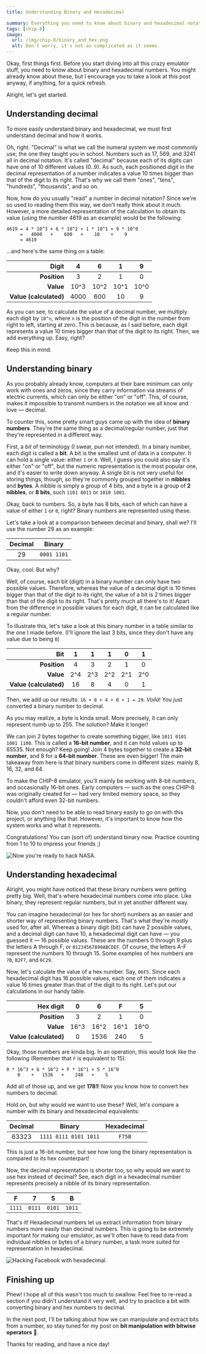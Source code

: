 ```yaml
---
title: Understanding Binary and Hexadecimal

summary: Everything you need to know about binary and hexadecimal notation.
tags: [chip-8]
image:
  url: /img/chip-8/binary_and_hex.png
  alt: Don't worry, it's not as complicated as it seems.
---
```


Okay, first things first. Before you start diving into all this crazy emulator stuff, you need to know about binary and hexadecimal numbers. You might already know about these, but I encourage you to take a look at this post anyway, if anything, for a quick refresh.

Alright, let's get started.

## Understanding decimal

To more easily understand binary and hexadecimal, we must first understand decimal and how it works.

Oh, right. "Decimal" is what we call the numeral system we most commonly use; the one they taught you in school. Numbers such as 17, 569, and 3241 all in decimal notation. It's called "decimal" because each of its digits can have one of 10 different values (0..9). As such, each positioned digit in the decimal representation of a number indicates a value 10 times bigger than that of the digit to its right. That's why we call them "ones", "tens", "hundreds", "thousands", and so on.

Now, how do you usually "read" a number in decimal notation? Since we're so used to reading them this way, we don't really think about it much. However, a more detailed representation of the calculation to obtain its value (using the number 4619 as an example) would be the following:

```text
4619 = 4 * 10^3 + 6 * 10^2 + 1 * 10^1 + 9 * 10^0
     =   4000   +    600   +    10    +    9
     = 4619
```

...and here's the same thing on a table:

|              **Digit** |  4   |  6   |  1   |  9   |
| ---------------------: | :--: | :--: | :--: | :--: |
|           **Position** |  3   |  2   |  1   |  0   |
|              **Value** | 10^3 | 10^2 | 10^1 | 10^0 |
| **Value (calculated)** | 4000 | 600  |  10  |  9   |

As you can see, to calculate the value of a decimal number, we multiply each digit by `10^n`, where `n` is the position of the digit in the number from right to left, starting at zero. This is because, as I said before, each digit represents a value 10 times bigger than that of the digit to its right. Then, we add everything up. Easy, right?

Keep this in mind.

## Understanding binary

As you probably already know, computers at their bare minimum can only work with ones and zeros, since they carry information via streams of electric currents, which can only be either "on" or "off". This, of course, makes it impossible to transmit numbers in the notation we all know and love — decimal.

To counter this, some pretty smart guys came up with the idea of **binary numbers**. They're the same thing as a decimal/regular number, just that they're represented in a different way.

First, a _bit_ of terminology (I swear, pun not intended). In a binary number, each digit is called a **bit**. A bit is the smallest unit of data in a computer. It can hold a single value: either `1` or `0`. Well, I guess you could also say it's either "on" or "off", but the numeric representation is the most popular one, and it's easier to write down anyway. A single bit is not very useful for storing things, though, so they're commonly grouped together in **nibbles** and **bytes**. A nibble is simply a group of 4 bits, and a byte is a group of **2 nibbles**, or **8 bits**, such `1101 0011` or `1010 1001`.

Okay, back to numbers. So, a byte has 8 bits, each of which can have a value of either `1` or `0`, right? Binary numbers are represented using these.

Let's take a look at a comparison between decimal and binary, shall we? I'll use the number 29 as an example:

| Decimal |   Binary    |
| :-----: | :---------: |
|   29    | `0001 1101` |

Okay, cool. But why?

Well, of course, each bit (digit) in a binary number can only have two possible values. Therefore, whereas the value of a decimal digit is 10 times bigger than that of the digit to its right, the value of a bit is 2 times bigger than that of the digit to its right. That's pretty much all there's to it! Apart from the difference in possible values for each digit, it can be calculated like a regular number.

To illustrate this, let's take a look at this binary number in a table similar to the one I made before. (I'll ignore the last 3 bits, since they don't have any value due to being `0`)

|                **Bit** |  1  |  1  |  1  |  0  |  1  |
| ---------------------: | :-: | :-: | :-: | :-: | :-: |
|           **Position** |  4  |  3  |  2  |  1  |  0  |
|              **Value** | 2^4 | 2^3 | 2^2 | 2^1 | 2^0 |
| **Value (calculated)** | 16  |  8  |  4  |  0  |  1  |

Then, we add up our results: `16 + 8 + 4 + 0 + 1 = 29`. _Voilá_! You just converted a binary number to decimal.

As you may realize, a byte is kinda small. More precisely, it can only represent numb up to 255. The solution? Make it longer!

We can join 2 bytes together to create something bigger, like `1011 0101 1001 1100`. This is called a **16-bit number**, and it can hold values up to 65535. Not enough? Keep going! Join 4 bytes together to create a **32-bit number**, and 8 for a **64-bit number**. These are even bigger! The main takeaway from here is that binary numbers come in different sizes: mainly 8, 16, 32, and 64.

To make the CHIP-8 emulator, you'll mainly be working with 8-bit numbers, and occasionally 16-bit ones. Early computers — such as the ones CHIP-8 was originally created for — had very limited memory space, so they couldn't afford even 32-bit numbers.

Now, you don't need to be able to read binary easily to go on with this project, or anything like that. However, it's important to know how the system works and what it represents.

Congratulations! You can (sort of) understand binary now. Practice counting from 1 to 10 to impress your friends ;)

![Now you're ready to hack NASA.](/img/joke_hacker.gif)

## Understanding hexadecimal

Alright, you might have noticed that these binary numbers were getting pretty big. Well, that's where hexadecimal numbers come into place. Like binary, they represent regular numbers, but in yet another different way.

You can imagine hexadecimal (or hex for short) numbers as an easier and shorter way of representing binary numbers. That's what they're mostly used for, after all. Whereas a binary digit (bit) can have 2 possible values, and a decimal digit can have 10, a hexadecimal digit can have — you guessed it — 16 possible values. These are the numbers 0 through 9 plus the letters A through F, or `01234567890ABCDEF`. Of course, the letters A-F represent the numbers 10 through 15. Some examples of hex numbers are `7B`, `B2F7`, and `6C29`.

Now, let's calculate the value of a hex number. Say, `06F5`. Since each hexadecimal digit has 16 possible values, each one of them indicates a value 16 times greater than that of the digit to its right. Let's put our calculations in our handy table.

|          **Hex digit** |  0   |  6   |  F   |  5   |
| ---------------------: | :--: | :--: | :--: | :--: |
|           **Position** |  3   |  2   |  1   |  0   |
|              **Value** | 16^3 | 16^2 | 16^1 | 16^0 |
| **Value (calculated)** |  0   | 1536 | 240  |  5   |

Okay, those numbers are kinda big. In an operation, this would look like the following (Remember that `F` is equivalent to 15):

```text
0 * 16^3 + 6 * 16^2 + F * 16^1 + 5 * 16^0
    0    +   1536   +    240   +    5
```

Add all of those up, and we get **1781**! Now you know how to convert hex numbers to decimal.

Hold on, but why would we want to use these? Well, let's compare a number with its binary and hexadecimal equivalents:

| Decimal |        Binary         | Hexadecimal |
| :-----: | :-------------------: | :---------: |
|  63323  | `1111 0111 0101 1011` |   `F75B`    |

This is just a 16-bit number, but see how long the binary representation is compared to its hex counterpart!

Now, the decimal representation is shorter too, so why would we want to use hex instead of decimal? See, each digit in a hexadecimal number represents precisely a nibble of its binary representation.

|   F    |   7    |   5    |   B    |
| :----: | :----: | :----: | :----: |
| `1111` | `0111` | `0101` | `1011` |

That's it! Hexadecimal numbers let us extract information from binary numbers more easily than decimal numbers. This is going to be extremely important for making our emulator, as we'll often have to read data from individual nibbles or bytes of a binary number, a task more suited for representation in hexadecimal.

![Hacking Facebook with hexadecimal.](/img/toy_hacker.gif)

## Finishing up

Phew! I hope all of this wasn't too much to swallow. Feel free to re-read a section if you didn't understand it very well, and try to practice a bit with converting binary and hex numbers to decimal.

In the next post, I'll be talking about how we can manipulate and extract bits from a number, so stay tuned for my post on **bit manipulation with bitwise operators** 👀.

Thanks for reading, and have a nice day!
